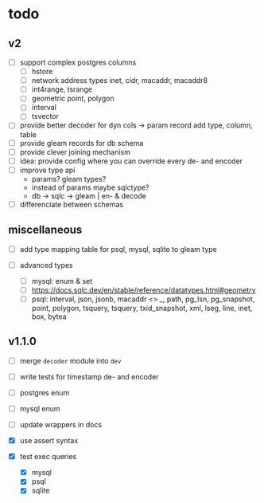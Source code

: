 # todo

## v2

- [ ] support complex postgres columns
  - [ ] hstore
  - [ ] network address types
        inet, cidr, macaddr, macaddr8
  - [ ] int4range, tsrange
  - [ ] geometric
        point, polygon
  - [ ] interval
  - [ ] tsvector
- [ ] provide better decoder for dyn cols
  -> param record add type, column, table
- [ ] provide gleam records for db schema
- [ ] provide clever joining mechanism
- [ ] idea: provide config where you can
      override every de- and encoder
- [ ] improve type api
  - params? gleam types?
  - instead of params maybe sqlctype?
  - db -> sqlc -> gleam | en- & decode
- [ ] differenciate between schemas

## miscellaneous

- [ ] add type mapping table for psql, mysql, sqlite to gleam type

- [ ] advanced types
  - [ ] mysql: enum & set
  - [ ] https://docs.sqlc.dev/en/stable/reference/datatypes.html#geometry
  - [ ] psql: interval, json, jsonb, macaddr <> _, path, pg_lsn, pg_snapshot, point, polygon, tsquery, tsquery, txid_snapshot, xml, lseg, line, inet, box, bytea

## v1.1.0

- [ ] merge `decoder` module into `dev`
- [ ] write tests for timestamp de- and encoder
- [ ] postgres enum
- [ ] mysql enum
- [ ] update wrappers in docs

- [x] use assert syntax
- [x] test exec queries
  - [x] mysql
  - [x] psql
  - [x] sqlite
